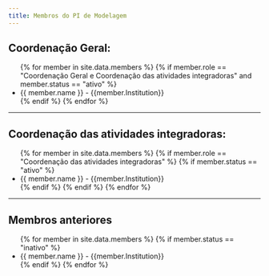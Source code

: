 ```yaml
---
title: Membros do PI de Modelagem
---
```


## Coordenação Geral:

<ul>
    {% for member in site.data.members %}
    {% if member.role == "Coordenação Geral e Coordenação das atividades integradoras"  and member.status == "ativo" %}
    <li><a>{{ member.name }}<a/>  - {{member.Institution}}  </li>
    {% endif %}
    {% endfor %}
</ul>  

---

## Coordenação das atividades integradoras:  
<ul>
    {% for member in site.data.members %}  
      {% if member.role == "Coordenação das atividades integradoras"  %}  
        {% if member.status == "ativo" %}  
           <li><a>{{ member.name }}<a/>  - {{member.Institution}}</li>  
        {% endif %}  
      {% endif %}  
    {% endfor %}  
</ul>  

---

## Membros anteriores  

<ul>
    {% for member in site.data.members %}
      {% if member.status == "inativo" %}
        <li>
          <a>{{ member.name }}<a/>  - {{member.Institution}}
        </li>
      {% endif %}
    {% endfor %}
</ul>
